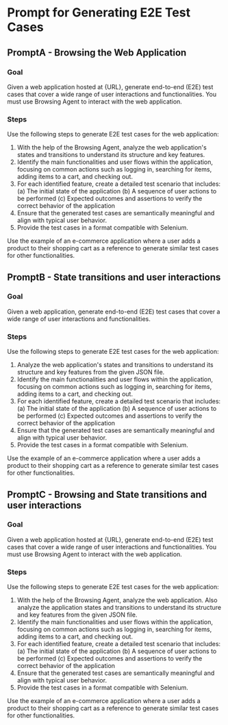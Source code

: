 # Prompt for Generating E2E Test Cases

## PromptA - Browsing the Web Application

### Goal
Given a web application hosted at {URL}, generate end-to-end (E2E) test cases that cover a wide range of user interactions and functionalities.
You must use Browsing Agent to interact with the web application.

### Steps
Use the following steps to generate E2E test cases for the web application:

1. With the help of the Browsing Agent, analyze the web application's states and transitions to understand its structure and key features.
2. Identify the main functionalities and user flows within the application, focusing on common actions such as logging in, searching for items, adding items to a cart, and checking out.
3. For each identified feature, create a detailed test scenario that includes:
   (a) The initial state of the application
   (b) A sequence of user actions to be performed
   (c) Expected outcomes and assertions to verify the correct behavior of the application
4. Ensure that the generated test cases are semantically meaningful and align with typical user behavior.
5. Provide the test cases in a format compatible with Selenium.

Use the example of an e-commerce application where a user adds a product to their shopping cart as a reference to generate similar test cases for other functionalities.


## PromptB - State transitions and user interactions

### Goal
Given a web application, generate end-to-end (E2E) test cases that cover a wide range of user interactions and functionalities.

### Steps
Use the following steps to generate E2E test cases for the web application:

1. Analyze the web application's states and transitions to understand its structure and key features from the given JSON file.
2. Identify the main functionalities and user flows within the application, focusing on common actions such as logging in, searching for items, adding items to a cart, and checking out.
3. For each identified feature, create a detailed test scenario that includes:
   (a) The initial state of the application
   (b) A sequence of user actions to be performed
   (c) Expected outcomes and assertions to verify the correct behavior of the application
4. Ensure that the generated test cases are semantically meaningful and align with typical user behavior.
5. Provide the test cases in a format compatible with Selenium.

Use the example of an e-commerce application where a user adds a product to their shopping cart as a reference to generate similar test cases for other functionalities.


## PromptC - Browsing and State transitions and user interactions

### Goal
Given a web application hosted at {URL}, generate end-to-end (E2E) test cases that cover a wide range of user interactions and functionalities.
You must use Browsing Agent to interact with the web application.

### Steps
Use the following steps to generate E2E test cases for the web application:

1. With the help of the Browsing Agent, analyze the web application. Also analyze the application states and transitions to understand its structure and key features from the given JSON file.
2. Identify the main functionalities and user flows within the application, focusing on common actions such as logging in, searching for items, adding items to a cart, and checking out.
3. For each identified feature, create a detailed test scenario that includes:
   (a) The initial state of the application
   (b) A sequence of user actions to be performed
   (c) Expected outcomes and assertions to verify the correct behavior of the application
4. Ensure that the generated test cases are semantically meaningful and align with typical user behavior.
5. Provide the test cases in a format compatible with Selenium.

Use the example of an e-commerce application where a user adds a product to their shopping cart as a reference to generate similar test cases for other functionalities.
